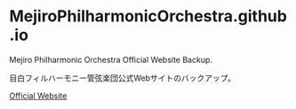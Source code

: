 # MejiroPhilharmonicOrchestra.github.io

Mejiro Philharmonic Orchestra Official Website Backup.

目白フィルハーモニー管弦楽団公式Webサイトのバックアップ。

[Official Website](https://www.mejirophil-orch.com/)
